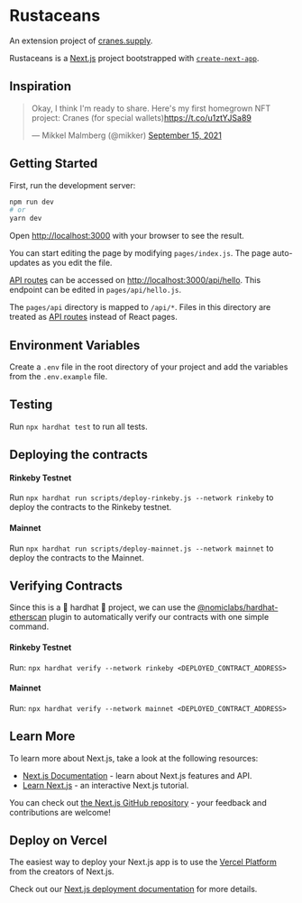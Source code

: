 # Rustaceans

An extension project of [cranes.supply](https://cranes.supply/).

Rustaceans is a [Next.js](https://nextjs.org/) project bootstrapped with [`create-next-app`](https://github.com/vercel/next.js/tree/canary/packages/create-next-app).

## Inspiration

<blockquote class="twitter-tweet"><p lang="en" dir="ltr">Okay, I think I&#39;m ready to share. Here&#39;s my first homegrown NFT project: Cranes (for special wallets)<a href="https://t.co/u1ztYJSa89">https://t.co/u1ztYJSa89</a></p>&mdash; Mikkel Malmberg (@mikker) <a href="https://twitter.com/mikker/status/1438062157921464330?ref_src=twsrc%5Etfw">September 15, 2021</a></blockquote> <script async src="https://platform.twitter.com/widgets.js" charset="utf-8"></script>

## Getting Started

First, run the development server:

```bash
npm run dev
# or
yarn dev
```

Open [http://localhost:3000](http://localhost:3000) with your browser to see the result.

You can start editing the page by modifying `pages/index.js`. The page auto-updates as you edit the file.

[API routes](https://nextjs.org/docs/api-routes/introduction) can be accessed on [http://localhost:3000/api/hello](http://localhost:3000/api/hello). This endpoint can be edited in `pages/api/hello.js`.

The `pages/api` directory is mapped to `/api/*`. Files in this directory are treated as [API routes](https://nextjs.org/docs/api-routes/introduction) instead of React pages.

## Environment Variables

Create a `.env` file in the root directory of your project and add the variables from the `.env.example` file.

## Testing

Run `npx hardhat test` to run all tests.

## Deploying the contracts

#### Rinkeby Testnet

Run `npx hardhat run scripts/deploy-rinkeby.js --network rinkeby` to deploy the contracts to the Rinkeby testnet.

#### Mainnet

Run `npx hardhat run scripts/deploy-mainnet.js --network mainnet` to deploy the contracts to the Mainnet.

## Verifying Contracts

Since this is a 👷 hardhat 👷 project, we can use the [@nomiclabs/hardhat-etherscan](https://hardhat.org/plugins/nomiclabs-hardhat-etherscan.html) plugin to automatically verify our contracts with one simple command.

#### Rinkeby Testnet

Run: `npx hardhat verify --network rinkeby <DEPLOYED_CONTRACT_ADDRESS>`

#### Mainnet

Run: `npx hardhat verify --network mainnet <DEPLOYED_CONTRACT_ADDRESS>`

## Learn More

To learn more about Next.js, take a look at the following resources:

- [Next.js Documentation](https://nextjs.org/docs) - learn about Next.js features and API.
- [Learn Next.js](https://nextjs.org/learn) - an interactive Next.js tutorial.

You can check out [the Next.js GitHub repository](https://github.com/vercel/next.js/) - your feedback and contributions are welcome!

## Deploy on Vercel

The easiest way to deploy your Next.js app is to use the [Vercel Platform](https://vercel.com/new?utm_medium=default-template&filter=next.js&utm_source=create-next-app&utm_campaign=create-next-app-readme) from the creators of Next.js.

Check out our [Next.js deployment documentation](https://nextjs.org/docs/deployment) for more details.
